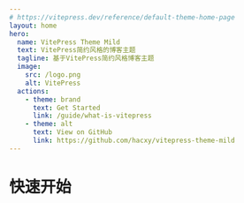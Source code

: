 ```yaml
---
# https://vitepress.dev/reference/default-theme-home-page
layout: home
hero:
  name: VitePress Theme Mild
  text: VitePress简约风格的博客主题
  tagline: 基于VitePress简约风格博客主题
  image:
    src: /logo.png
    alt: VitePress
  actions:
    - theme: brand
      text: Get Started
      link: /guide/what-is-vitepress
    - theme: alt
      text: View on GitHub
      link: https://github.com/hacxy/vitepress-theme-mild
---
```


# 快速开始
